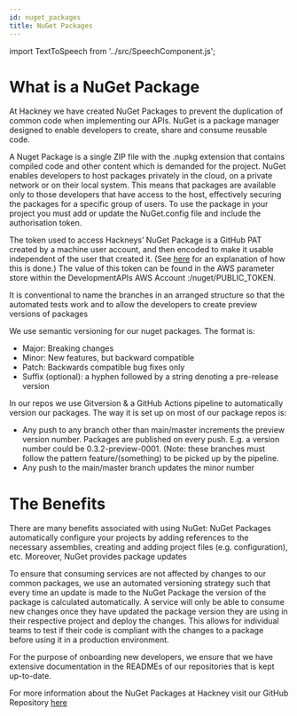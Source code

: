 ```yaml
---
id: nuget_packages
title: NuGet Packages
---
```


import TextToSpeech from '../src/SpeechComponent.js';

<TextToSpeech>

# What is a NuGet Package

At Hackney we have created NuGet Packages to prevent the duplication of common code when implementing our APIs. NuGet is a package manager designed to enable developers to create, share and consume reusable code.

A Nuget Package is a single ZIP file with the .nupkg extension that contains compiled code and other content which is demanded for the project. NuGet enables developers to host packages privately in the cloud, on a private network or on their local system. This means that packages are available only to those developers that have access to the host, effectively securing the packages for a specific group of users. To use the package in your project you must add or update the NuGet.config file and include the authorisation token.

The token used to access Hackneys’ NuGet Package is a GitHub PAT created by a machine user account, and then encoded to make it usable independent of the user that created it. (See [here](https://github.community/t/download-from-github-package-registry-without-authentication/14407/111) for an explanation of how this is done.) The value of this token can be found in the AWS parameter store within the DevelopmentAPIs AWS Account :/nuget/PUBLIC_TOKEN.

It is conventional to name the branches in an arranged structure so that the automated tests work and to allow the developers to create preview versions of packages 

We use semantic versioning for our nuget packages. The format is:



* Major: Breaking changes
* Minor: New features, but backward compatible
* Patch: Backwards compatible bug fixes only
* Suffix (optional): a hyphen followed by a string denoting a pre-release version

In our repos we use Gitversion & a GitHub Actions pipeline to automatically version our packages. The way it is set up on most of our package repos is:



* Any push to any branch other than main/master increments the preview version number. Packages are published on every push. E.g. a version number could be 0.3.2-preview-0001. (Note: these branches must follow the pattern feature/(something) to be picked up by the pipeline.
* Any push to the main/master branch updates the minor number


# The Benefits

There are many benefits associated with using NuGet: NuGet Packages automatically configure your projects by adding references to the necessary assemblies, creating and adding project files (e.g. configuration), etc. Moreover, NuGet provides package updates 

To ensure that consuming services are not affected by changes to our common packages, we use an automated versioning strategy such that every time an update is made to the NuGet Package the version of the package is calculated automatically. A service will only be able to consume new changes once they have updated the package version they are using in their respective project and deploy the changes. This allows for individual teams to test if their code is compliant with the changes to a package before using it in a production environment. 

For the purpose of onboarding new developers, we ensure that we have extensive documentation in the READMEs of our repositories that is kept up-to-date.

For more information about the NuGet Packages at Hackney visit our GitHub Repository [here](https://github.com/LBHackney-IT/lbh-core)
</TextToSpeech>